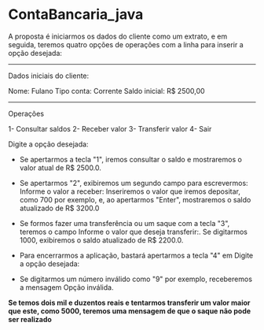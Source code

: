 # ContaBancaria_java
A proposta é iniciarmos os dados do cliente como um extrato, e em seguida, teremos quatro opções de operações com a linha para inserir a opção desejada:

***********************
Dados iniciais do cliente:

Nome: Fulano
Tipo conta: Corrente
Saldo inicial: R$ 2500,00
***********************

Operações

1- Consultar saldos
2- Receber valor
3- Transferir valor
4- Sair

Digite a opção desejada:

 - Se apertarmos a tecla "1", iremos consultar o saldo e mostraremos o valor atual de R$ 2500.0.

 - Se apertarmos "2", exibiremos um segundo campo para escrevermos:
   Informe o valor a receber:
   Inseriremos o valor que iremos depositar, como 700 por exemplo, e, ao apertarmos "Enter", mostraremos o saldo atualizado de R$ 3200.0

 - Se formos fazer uma transferência ou um saque com a tecla "3", teremos o campo Informe o valor que deseja transferir:. Se digitarmos 1000, exibiremos o saldo atualizado de R$ 2200.0.

 - Para encerrarmos a aplicação, bastará apertarmos a tecla "4" em Digite a opção desejada:
 
 - Se digitarmos um número inválido como "9" por exemplo, receberemos a mensagem Opção inválida.

**Se temos dois mil e duzentos reais e tentarmos transferir um valor maior que este, como 5000, teremos uma mensagem de que o saque não pode ser realizado**

